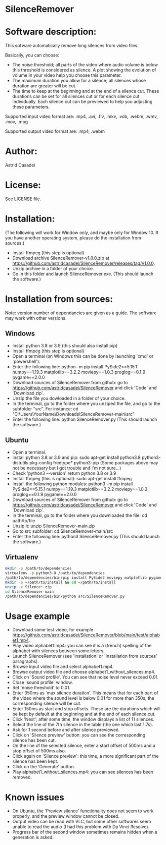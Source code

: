 # SilenceRemover
 
Software description:
======================

This sofware automatically remove long silences from video files.

Basically, you can choose:
* The noise threshold; all parts of the video where audio volume is below this threshold is considered as silence.
  A plot showing the evolution of volume in your video help you choose this parameter.
* The maximum duration you allow for a silence; all silences whose duration are greater will be cut.
* The time to keep at the beginning and at the end of a silence cut. 
  These durations can be set for all silences cut or for each silence cut individually. 
  Each silence cut can be previewed to help you adjusting these parameters.

Supported input video format are: .mp4, .avi, .flv, .mkv, .vob, .webm, .wmv, .mov, .mpg

Supported output video format are: .mp4, .webm

Author: 
=======

Astrid Casadei

License: 
========

See LICENSE file.

Installation:
=============

(The following will work for Window only, and maybe only for Window 10. If you have another operating system, please do the installation from sources.)

* Install ffmpeg (this step is optional)
* Download archive SilenceRemover-v1.0.0.zip at https://github.com/astridcasadei/SilenceRemover/releases/tag/v1.0.0.
* Unzip archive in a folder of your choice.
* Go in this folder and launch SilenceRemover.exe. (This should launch the software.)

Installation from sources:
==========================

Note: version number of dependancies are given as a guide. The software may work with other versions.

Windows
-------

* Install python 3.8 or 3.9 (this should also install pip)
* Install ffmpeg (this step is optional)
* Open a terminal (on Windows this can be done by launching 'cmd' or 'powershell'). 
* Enter the following line:
  python -m pip install PySide2==5.15.1 numpy==1.19.3 matplotlib==3.2.2 moviepy==1.0.3 proglog==0.1.9 pygame==2.0.0
* Download sources of SilenceRemover from github: 
  go to https://github.com/astridcasadei/SilenceRemover and click 'Code' and 'Download zip'.
* Unzip the file you dowloaded in a folder of your choice.
* In the terminal, go to the folder where you unziped the file, and go to the subfolder "src". For instance:
  cd "C:\Users\YourName\Downloads\SilenceRemover-main\src"
* Enter the following line:
  python SilenceRemover.py
  (This should launch the software.)

Ubuntu
-------

* Open a terminal.
* Install python 3.8 or 3.9 and pip:
  sudo apt-get install python3.8 python3-distutils pkg-config freetype* python3-pip
  (Some packages above may not be necessary but I got trouble and I'm not sure...)
* Check 'python3 --version' return python 3.8 or 3.9 
* Install ffmpeg (this is optional):
  sudo apt-get install ffmpeg
* Install the following python modules:
  python3 -m pip install PySide2==5.15.1 numpy==1.19.3 matplotlib==3.2.2 moviepy==1.0.3 proglog==0.1.9 pygame==2.0.0
* Download sources of SilenceRemover from github: 
  go to https://github.com/astridcasadei/SilenceRemover and click 'Code' and 'Download zip'.
* In the terminal, go to the folder where you downloaded the file:
  cd path/to/file
* Unzip it:
  unzip SilenceRemover-main.zip
* Go to src subfolder:
  cd SilenceRemover-main/src
* Enter the following line:
  python3 SilenceRemover.py
  (This should launch the software.)
  
  

Virtualenv 
-----------

```bash
mkdir -p /path/to/dependencies
virtualenv -p python3.8 /path/to/dependencies
/path/to/dependencies/bin/pip install PySide2 moviepy matplotlib pygame
mkdir -p ~/path/to/install && cd ~/path/to/install
unzip -x Silence*.zip
cd SilenceRemover-main
/path/to/dependencies/bin/python src/SilenceRemover.py
```

Usage example
==============

* Download some test video, for example https://github.com/astridcasadei/SilenceRemover/blob/main/test/alphabet1.mp4.
* Play video alphabet1.mp4: you can see it is a (french) spelling of the alphabet with silences between some letters.
* Launch SilenceRemover (see 'Installation' or 'Installation from sources' paragraphs).
* Browse input video file and select alphabet1.mp4.
* Browse output video file and choose alphabet1_without_silences.mp4.
* Click on 'Sound profile'. You can see that noise level never exceed 0.01.
* Close 'sound profile' window.
* Set 'noise threshold' to 0.01.
* Enter 350ms as 'max silence duration'. This means that for each part of the video where the sound level is below 0.01 for more than 350s, the corresponding silence will be cut.
* Enter 150ms as start and stop offsets. These are the durations which will be kept by default at the beginning and at the end of each silence cut.
* Click 'Next'; after some time, the window displays a list of 11 silences.
* Select the line of the 7th silence in the table (the one which last 1.7s).
* Ask for 1 second before and after silence previewed.
* Click on 'Silence preview' button: you can see the corresponding silence has been cut.
* On the line of the selected silence, enter a start offset of 500ms and a stop offset of 500ms also.
* Click again on 'Silence preview': this time, a more significant part of the silence has been kept.
* Click on the 'Generate' button.
* Play alphabet1_without_silences.mp4: you can see silences has been removed.

Known issues
============

* On Ubuntu, the 'Preview silence' functionality does not seem to work properly, and the preview window cannot be closed.
* Output video can be read with VLC, but some other softwares seem unable to read the audio (I had this problem with Da Vinci Resolve).
* Progress bar of the second window sometimes remains hidden when a generation is asked.

